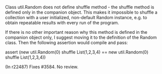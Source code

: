 Class util.Random does not define shuffle method - the shuffle method is defined only in the companion object. This makes it impossible to shuffle a collection with a user initialized, non-default Random instance, e.g. to obtain repeatable results with every run of the program. 

If there is no other important reason why this method is defined in the companion object only, I suggest moving it to the definition of the Random class. Then the following assertion would compile and pass:

assert (new util.Random(0) shuffle List(1,2,3,4) ==
        new util.Random(0) shuffle List(1,2,3,4)) 

(In r22487) Fixes #3584. No review.
